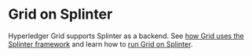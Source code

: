# Grid on Splinter

<!--
  Copyright 2018-2020 Cargill Incorporated
  Licensed under Creative Commons Attribution 4.0 International License
  https://creativecommons.org/licenses/by/4.0/
-->

Hyperledger Grid supports Splinter as a backend. See [how Grid uses the Splinter
framework](/examples/#hyperledgergrid) and learn how to [run Grid on
Splinter](https://github.com/hyperledger/grid/tree/master/examples/splinter).
